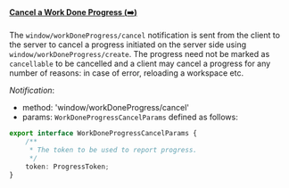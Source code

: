#### <a href="#window_workDoneProgress_cancel" name="window_workDoneProgress_cancel" class="anchor"> Cancel a Work Done Progress (:arrow_right:)</a>

The `window/workDoneProgress/cancel` notification is sent from the client to the server to cancel a progress initiated on the server side using `window/workDoneProgress/create`. The progress need not be marked as `cancellable` to be cancelled and a client may cancel a progress for any number of reasons: in case of error, reloading a workspace etc.

_Notification_:

* method: 'window/workDoneProgress/cancel'
* params: `WorkDoneProgressCancelParams` defined as follows:

```typescript
export interface WorkDoneProgressCancelParams {
	/**
	 * The token to be used to report progress.
	 */
	token: ProgressToken;
}
```
